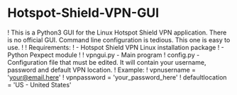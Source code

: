 # Hotspot-Shield-VPN-GUI
! This is a Python3 GUI for the Linux Hotspot Shield VPN application. There is no official GUI. Command line configuration is tedious. This one is easy to use. 
!
! Requirements:
! - Hotspot Shield VPN Linux installation package
! - Python Pexpect module
!
! vpngui.py - Main program
! config.py - Configuration file that must be edited. It will contain your username, password and default VPN location. 
! Example:
!    vpnusername = 'your@email.here'
!    vpnpassword = 'your_password_here'
!    defaultlocation = 'US - United States'
